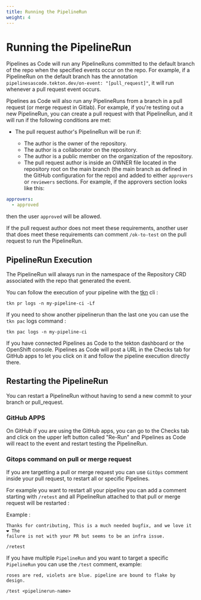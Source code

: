 ```yaml
---
title: Running the PipelineRun
weight: 4
---
```

# Running the PipelineRun

Pipelines as Code will run any PipelineRuns committed to the default branch of the repo
when the specified events occur on the repo.
For example, if a PipelineRun on the default branch has the annotation
`pipelinesascode.tekton.dev/on-event: "[pull_request]"`, it will run whenever a pull request event occurs.

Pipelines as Code will also run any PipelineRuns from a branch in a pull request (or merge request in Gitlab).
For example, if you're testing out a new PipelineRun, you can create a pull request
with that PipelineRun, and it will run if the following conditions are met:

- The pull request author's PipelineRun will be run if:

  - The author is the owner of the repository.
  - The author is a collaborator on the repository.
  - The author is a public member on the organization of the repository.
  - The pull request author is inside an OWNER file located in the
  repository root on the main branch (the main branch as defined in the GitHub
  configuration for the repo) and added to either `approvers` or `reviewers`
  sections. For example, if the approvers section looks like this:

```yaml
approvers:
  - approved
```

then the user `approved` will be allowed.

If the pull request author does not meet these requirements,
another user that does meet these requirements can comment `/ok-to-test` on the pull request
to run the PipelineRun.

## PipelineRun Execution

The PipelineRun will always run in the namespace of the Repository CRD associated with the repo
that generated the event.

You can follow the execution of your pipeline with the
[tkn](https://github.com/tektoncd/cli) cli :

```console
tkn pr logs -n my-pipeline-ci -Lf
```

If you need to show another pipelinerun than the last one you
can use the `tkn pac` logs command :

```console
tkn pac logs -n my-pipeline-ci
```

If you have connected Pipelines as Code to the tekton dashboard or the
OpenShift console. Pipelines as Code will post a URL in the Checks tab for
GitHub apps to let you click on it and follow the pipeline execution directly
there.

## Restarting the PipelineRun

You can restart a PipelineRun without having to send a new commit to
your branch or pull_request.

### GitHub APPS

On GitHub if you are using the GitHub apps, you can go to the Checks tab and
click on the upper left button called "Re-Run" and Pipelines as Code will react
to the event and restart testing the PipelineRun.

### Gitops command on pull or merge request

If you are targetting a pull or merge request you can use `GitOps` comment
inside your pull request, to restart all or specific Pipelines.

For example you want to restart all your pipeline you can add a comment starting
with `/retest` and all PipelineRun attached to that pull or merge request will be
restarted :

Example :

```text
Thanks for contributing, This is a much needed bugfix, and we love it ❤️ The
failure is not with your PR but seems to be an infra issue.

/retest
```

If you have multiple `PipelineRun` and you want to target a specific
`PipelineRun` you can use the `/test` comment, example:

```text
roses are red, violets are blue. pipeline are bound to flake by design.

/test <pipelinerun-name>
```
